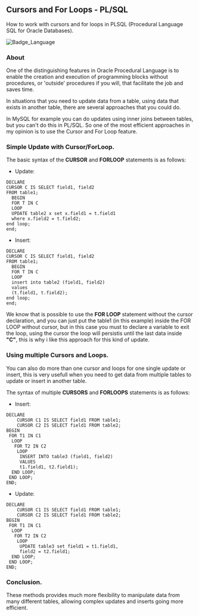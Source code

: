 ## Cursors and For Loops - PL/SQL
How to work with cursors and for loops in PLSQL (Procedural Language SQL for Oracle Databases).

![Badge_Language](https://img.shields.io/badge/Language-PLSQL-brightgreen)

### About

One of the distinguishing features in Oracle Procedural Language is to enable the creation and execution of programming blocks without procedures, or 'outside' procedures if you will, that facilitate the job and saves time.

In situations that you need to update data from a table, using data that exists in another table, there are several approaches that you could do.

In MySQL for example you can do updates using inner joins between tables, but you can't do this in PL/SQL. So one of the most efficient approaches in my opinion is to use the Cursor and For Loop feature.

### Simple Update with Cursor/ForLoop.

The basic syntax of the **CURSOR** and **FORLOOP** statements is as follows:

- Update:
```
DECLARE 
CURSOR C IS SELECT field1, field2
FROM table1;	  
  BEGIN
  FOR T IN C
  LOOP
  UPDATE table2 x set x.field1 = t.field1
  where x.field2 = t.field2;       
end loop;
end;
```

- Insert:
```
DECLARE 
CURSOR C IS SELECT field1, field2
FROM table1;	  
  BEGIN
  FOR T IN C
  LOOP
  insert into table2 (field1, field2) 
  values 
  (t.field1, t.field2);
end loop;
end;
```
We know that is possible to use the **FOR LOOP** statement without the cursor declaration, and you can just put the table1 (in this example) inside the FOR LOOP without cursor, but in this case you must to declare a variable to exit the loop, using the cursor the loop will persistis until the last data inside **"C"**, this is why i like this approach for this kind of update.

### Using multiple Cursors and Loops.

You can also do more than one cursor and loops for one single update or insert, this is very usefull when you need to get data from multiple tables to update or insert in another table.

The syntax of multiple **CURSORS** and **FORLOOPS** statements is as follows:

- Insert:
```
DECLARE 
	CURSOR C1 IS SELECT field1 FROM table1; 	
	CURSOR C2 IS SELECT field1 FROM table2;
BEGIN
 FOR T1 IN C1 
  LOOP
   FOR T2 IN C2 
    LOOP
	 INSERT INTO table3 (field1, field2) 
	 VALUES 
	 t1.field1, t2.field1); 						 					  
  END LOOP;
 END LOOP;
END;
```

- Update:
```
DECLARE 
	CURSOR C1 IS SELECT field1 FROM table1; 	
	CURSOR C2 IS SELECT field1 FROM table2;
BEGIN
 FOR T1 IN C1 
  LOOP
   FOR T2 IN C2 
    LOOP
     UPDATE table3 set field1 = t1.field1,
     field2 = t2.field1;						 					  
  END LOOP;
 END LOOP;
END;
```

### Conclusion.

These methods provides much more flexibility to manipulate data from many different tables, allowing complex updates and inserts going more efficient.

